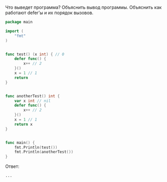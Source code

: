 Что выведет программа? Объяснить вывод программы. Объяснить как работают defer’ы и их порядок вызовов.

```go
package main

import (
	"fmt"
)


func test() (x int) { // 0
	defer func() {
		x++ // 2
	}()
	x = 1 // 1
	return
}


func anotherTest() int {
	var x int // nil
	defer func() {
		x++ // 2
	}()
	x = 1 // 1
	return x
}


func main() {
	fmt.Println(test())
	fmt.Println(anotherTest())
}
```

Ответ:
```
...

```
